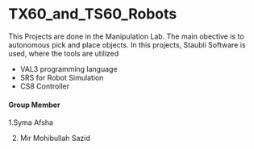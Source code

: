 # TX60_and_TS60_Robots
 This Projects are done in the Manipulation Lab. The main obective is to autonomous pick and place objects.
 In this projects, Staubli Software is used, where the tools are utilized
 - VAL3 programming language 
 - SRS for Robot Simulation 
 - CS8 Controller

#### Group Member

1.Syma Afsha

2. Mir Mohibullah Sazid
